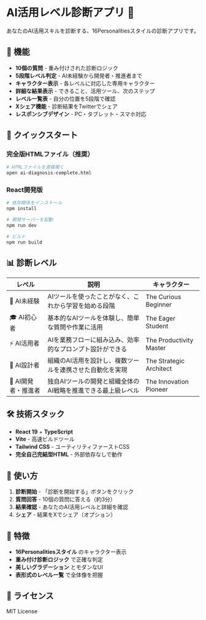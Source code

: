 # AI活用レベル診断アプリ 🤖

あなたのAI活用スキルを診断する、16Personalitiesスタイルの診断アプリです。

## 🎯 機能

- **10個の質問** - 重み付けされた診断ロジック
- **5段階レベル判定** - AI未経験から開発者・推進者まで
- **キャラクター表示** - 各レベルに対応した専用キャラクター
- **詳細な結果表示** - できること、活用ツール、次のステップ
- **レベル一覧表** - 自分の位置を5段階で確認
- **Xシェア機能** - 診断結果をTwitterでシェア
- **レスポンシブデザイン** - PC・タブレット・スマホ対応

## 🚀 クイックスタート

### 完全版HTMLファイル（推奨）
```bash
# HTMLファイルを直接開く
open ai-diagnosis-complete.html
```

### React開発版
```bash
# 依存関係をインストール
npm install

# 開発サーバーを起動
npm run dev

# ビルド
npm run build
```

## 📊 診断レベル

| レベル | 説明 | キャラクター |
|--------|------|------------|
| 🌱 AI未経験 | AIツールを使ったことがなく、これから学習を始める段階 | The Curious Beginner |
| 🎓 AI初心者 | 基本的なAIツールを体験し、簡単な質問や作業に活用 | The Eager Student |
| ⚡ AI活用者 | AIを業務フローに組み込み、効率的なプロンプト設計ができる | The Productivity Master |
| 🎯 AI設計者 | 組織のAI活用を設計し、複数ツールを連携させた自動化を実現 | The Strategic Architect |
| 🚀 AI開発者・推進者 | 独自AIツールの開発と組織全体のAI戦略を推進できる最上級レベル | The Innovation Pioneer |

## 🛠️ 技術スタック

- **React 19** + **TypeScript**
- **Vite** - 高速ビルドツール
- **Tailwind CSS** - ユーティリティファーストCSS
- **完全自己完結型HTML** - 外部依存なしで動作

## 📱 使い方

1. **診断開始** - 「診断を開始する」ボタンをクリック
2. **質問回答** - 10個の質問に答える（約3分）
3. **結果確認** - あなたのAI活用レベルと詳細を確認
4. **シェア** - 結果をXでシェア（オプション）

## 🎨 特徴

- **16Personalitiesスタイル** のキャラクター表示
- **重み付け診断ロジック** で正確な判定
- **美しいグラデーション** とモダンなUI
- **表形式のレベル一覧** で全体像を把握

## 📄 ライセンス

MIT License

